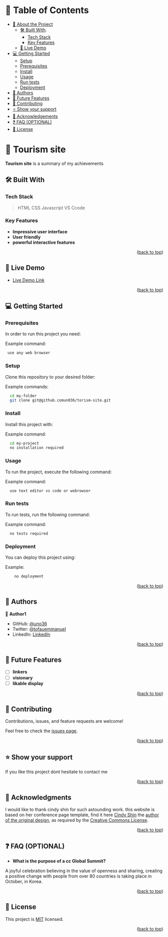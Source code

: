 <!-- TABLE OF CONTENTS -->

# 📗 Table of Contents

- [📖 About the Project](#about-project)
  - [🛠 Built With](#built-with).
    - [Tech Stack](#tech-stack)
    - [Key Features](#key-features)
  - [🚀 Live Demo](#live-demo)
- [💻 Getting Started](#getting-started)
  - [Setup](#setup)
  - [Prerequisites](#prerequisites)
  - [Install](#install)
  - [Usage](#usage)
  - [Run tests](#run-tests)
  - [Deployment](#triangular_flag_on_post-deployment)
- [👥 Authors](#authors)
- [🔭 Future Features](#future-features)
- [🤝 Contributing](#contributing)
- [⭐️ Show your support](#support)
- [🙏 Acknowledgements](#acknowledgements)
- [❓ FAQ (OPTIONAL)](#faq)
- [📝 License](#license)

<!-- PROJECT DESCRIPTION -->

# 📖 Tourism site <a name="about-project"></a>

**Tourism site** is a summary of  my achievements

## 🛠 Built With <a name="built-with"></a>

### Tech Stack <a name="tech-stack"></a>

> HTML
> CSS
> Javascript
> VS Ccode



<!-- Features -->

### Key Features <a name="key-features"></a>

- **Impressive user interface**
- **User friendly**
- **powerful interactive features**



<p align="right">(<a href="#readme-top">back to top</a>)</p>

<!-- LIVE DEMO -->

## 🚀 Live Demo <a name="live-demo"></a>



- [Live Demo Link](https://uno36.github.io/tourism-site)

<p align="right">(<a href="#readme-top">back to top</a>)</p>

<!-- GETTING STARTED -->

## 💻 Getting Started <a name="getting-started"></a>


### Prerequisites

In order to run this project you need:


Example command:

```sh
 use any web browser
```

### Setup

Clone this repository to your desired folder:


Example commands:

```sh
  cd my-folder
  git clone git@github.comun036/torism-site.git
```

### Install

Install this project with:


Example command:

```sh
  cd my-project
  no installation required
```


### Usage

To run the project, execute the following command:


Example command:

```sh
  use text editor vs code or webrowser
```


### Run tests

To run tests, run the following command:


Example command:

```sh
  no tests required
```

### Deployment

You can deploy this project using:


Example:

```sh
    no deployment
```

<p align="right">(<a href="#readme-top">back to top</a>)</p>

<!-- AUTHORS -->

## 👥 Authors <a name="authors"></a>


👤 **Author1**

- GitHub: [@uno36](https://github.com/uno36)
- Twitter: [@tofauemmanuel](https://twitter.com/tofauemmanuel)
- LinkedIn: [LinkedIn](https://www.linkedin.com/in/emmanuel-tofa-673b2516a/)


<p align="right">(<a href="#readme-top">back to top</a>)</p>

<!-- FUTURE FEATURES -->

## 🔭 Future Features <a name="future-features"></a>


- [ ] **linkers**
- [ ] **visionary**
- [ ] **likable display**

<p align="right">(<a href="#readme-top">back to top</a>)</p>

<!-- CONTRIBUTING -->

## 🤝 Contributing <a name="contributing"></a>

Contributions, issues, and feature requests are welcome!

Feel free to check the [issues page](../../issues/).

<p align="right">(<a href="#readme-top">back to top</a>)</p>

<!-- SUPPORT -->

## ⭐️ Show your support <a name="support"></a>



If you like this project dont hesitate to contact me

<p align="right">(<a href="#readme-top">back to top</a>)</p>

<!-- ACKNOWLEDGEMENTS -->

## 🙏 Acknowledgments <a name="acknowledgements"></a>

I would like to thank cindy shin for such astounding work. this website is based on her conference page template, find it here [Cindy Shin](https://www.behance.net/adagio07) the [author of the original design](https://www.behance.net/gallery/29845175/CC-Global-Summit-2015), as required by the [Creative Commons License](https://creativecommons.org/licenses/).

<p align="right">(<a href="#readme-top">back to top</a>)</p>

<!-- FAQ (optional) -->

## ❓ FAQ (OPTIONAL) <a name="faq"></a>



- **What is the purpose of a cc Global Summit?**

A joyful celebration believing in the value of openness and sharing, creating a positive change with people from over 80 countries is taking place in October, in Korea.

<p align="right">(<a href="#readme-top">back to top</a>)</p>


<!-- LICENSE -->

## 📝 License <a name="license"></a>

This project is [MIT](LICENSE) licensed.


<p align="right">(<a href="#readme-top">back to top</a>)</p>